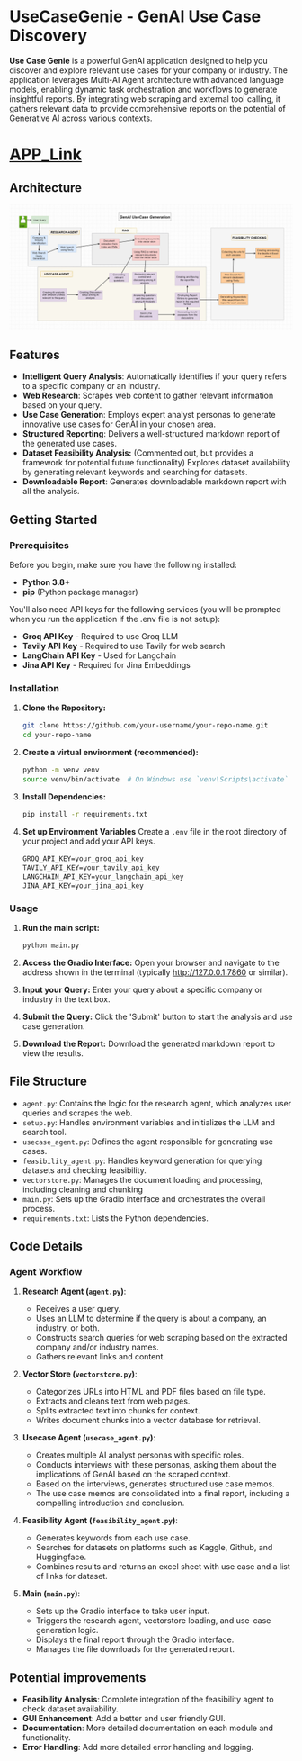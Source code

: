 # UseCaseGenie - GenAI Use Case Discovery

**Use Case Genie** is a powerful GenAI application designed to help you discover and explore relevant use cases for your company or industry. The application leverages Multi-AI Agent architecture with advanced language models, enabling dynamic task orchestration and workflows to generate insightful reports. By integrating web scraping and external tool calling, it gathers relevant data to provide comprehensive reports on the potential of Generative AI across various contexts.

# [APP_Link](https://huggingface.co/spaces/Dharma20/UseCaseGenie-GenAI-Usecase-Generator)

## Architecture
![GenAI Agent Archietecture](https://github.com/DHARMA20/GenAI-Usecase-generator/blob/main/GenAI%20Agent%20Archietecture.jpg)


## Features

*   **Intelligent Query Analysis**: Automatically identifies if your query refers to a specific company or an industry.
*   **Web Research**: Scrapes web content to gather relevant information based on your query.
*   **Use Case Generation**: Employs expert analyst personas to generate innovative use cases for GenAI in your chosen area.
*   **Structured Reporting**: Delivers a well-structured markdown report of the generated use cases.
*   **Dataset Feasibility Analysis:** (Commented out, but provides a framework for potential future functionality) Explores dataset availability by generating relevant keywords and searching for datasets. 
*   **Downloadable Report**: Generates downloadable markdown report with all the analysis.

## Getting Started

### Prerequisites

Before you begin, make sure you have the following installed:

*   **Python 3.8+**
*   **pip** (Python package manager)

You'll also need API keys for the following services (you will be prompted when you run the application if the .env file is not setup):

*   **Groq API Key** - Required to use Groq LLM
*   **Tavily API Key** - Required to use Tavily for web search
*   **LangChain API Key** - Used for Langchain
*   **Jina API Key** - Required for Jina Embeddings

### Installation

1.  **Clone the Repository:**

    ```bash
    git clone https://github.com/your-username/your-repo-name.git
    cd your-repo-name
    ```
2.  **Create a virtual environment (recommended):**

    ```bash
    python -m venv venv
    source venv/bin/activate  # On Windows use `venv\Scripts\activate`
    ```
3.  **Install Dependencies:**

    ```bash
    pip install -r requirements.txt
    ```

4.  **Set up Environment Variables**
     Create a `.env` file in the root directory of your project and add your API keys.

     ```
    GROQ_API_KEY=your_groq_api_key
    TAVILY_API_KEY=your_tavily_api_key
    LANGCHAIN_API_KEY=your_langchain_api_key
    JINA_API_KEY=your_jina_api_key
    ```

### Usage

1.  **Run the main script:**

    ```bash
    python main.py
    ```

2.  **Access the Gradio Interface:**
   Open your browser and navigate to the address shown in the terminal (typically http://127.0.0.1:7860 or similar).

3. **Input your Query:**
    Enter your query about a specific company or industry in the text box.
4. **Submit the Query:**
    Click the 'Submit' button to start the analysis and use case generation.
5.  **Download the Report:**
    Download the generated markdown report to view the results.

## File Structure

*   `agent.py`: Contains the logic for the research agent, which analyzes user queries and scrapes the web.
*   `setup.py`: Handles environment variables and initializes the LLM and search tool.
*   `usecase_agent.py`: Defines the agent responsible for generating use cases.
*   `feasibility_agent.py`: Handles keyword generation for querying datasets and checking feasibility.
*   `vectorstore.py`: Manages the document loading and processing, including cleaning and chunking
*   `main.py`: Sets up the Gradio interface and orchestrates the overall process.
*   `requirements.txt`: Lists the Python dependencies.

## Code Details

### Agent Workflow
1. **Research Agent (`agent.py`)**:
    *   Receives a user query.
    *   Uses an LLM to determine if the query is about a company, an industry, or both.
    *   Constructs search queries for web scraping based on the extracted company and/or industry names.
    *   Gathers relevant links and content.

2.  **Vector Store (`vectorstore.py`)**:
    *   Categorizes URLs into HTML and PDF files based on file type.
    *   Extracts and cleans text from web pages.
    *   Splits extracted text into chunks for context.
    *   Writes document chunks into a vector database for retrieval.

3.  **Usecase Agent (`usecase_agent.py`)**:
    *   Creates multiple AI analyst personas with specific roles.
    *   Conducts interviews with these personas, asking them about the implications of GenAI based on the scraped context.
    *   Based on the interviews, generates structured use case memos.
    *   The use case memos are consolidated into a final report, including a compelling introduction and conclusion.

4.  **Feasibility Agent (`feasibility_agent.py`)**: 
    *   Generates keywords from each use case.
    *   Searches for datasets on platforms such as Kaggle, Github, and Huggingface.
    *   Combines results and returns an excel sheet with use case and a list of links for dataset.

5.  **Main (`main.py`)**:
    *   Sets up the Gradio interface to take user input.
    *   Triggers the research agent, vectorstore loading, and use-case generation logic.
    *   Displays the final report through the Gradio interface.
    *   Manages the file downloads for the generated report.

## Potential improvements

*   **Feasibility Analysis**: Complete integration of the feasibility agent to check dataset availability.
*   **GUI Enhancement**: Add a better and user friendly GUI.
*   **Documentation**: More detailed documentation on each module and functionality.
*   **Error Handling**: Add more detailed error handling and logging.


